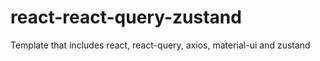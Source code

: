 # react-react-query-zustand
Template that includes react, react-query, axios, material-ui and zustand
